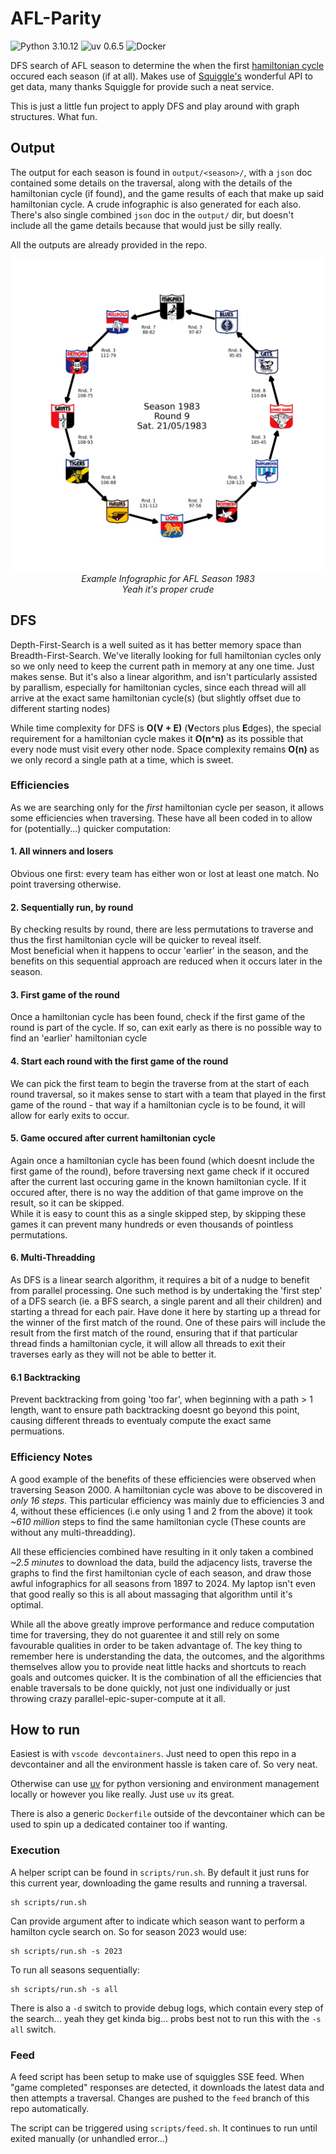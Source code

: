# AFL-Parity

![Python 3.10.12](https://img.shields.io/badge/Python-3.10.12-blue)
![uv 0.6.5](https://img.shields.io/badge/uv-0.6.5-purple)
![Docker](https://img.shields.io/badge/Docker-4.38.0-blue)

DFS search of AFL season to determine the when the first [hamiltonian cycle](https://en.wikipedia.org/wiki/Hamiltonian_path) occured each season (if at all).
Makes use of [Squiggle's](https://api.squiggle.com.au/#section_bots) wonderful API to get data, many thanks Squiggle for provide such a neat service.  

This is just a little fun project to apply DFS and play around with graph structures. What fun.

## Output

The output for each season is found in `output/<season>/`, with a `json` doc contained some details on the traversal, along with the details of the hamiltonian cycle (if found), and the game results of each that make up said hamiltonian cycle. A crude infographic is also generated for each also.  
There's also single combined `json` doc in the `output/` dir, but doesn't include all the game details because that would just be silly really.  

All the outputs are already provided in the repo.  

<div align="center">
<img alt="hamiltonian cycle for 1983" src="./output/1983/hamiltonian_cycle_infographic_1983.png" width="500" height="500">  
<br>
<em>Example Infographic for AFL Season 1983</em><br>
<em>Yeah it's proper crude</em>
</div>

## DFS

Depth-First-Search is a well suited as it has better memory space than Breadth-First-Search. We've literally looking for full hamiltonian cycles only so we only need to keep the current path in memory at any one time. Just makes sense.  But it's also a linear algorithm, and isn't particularly assisted by parallism, especially for hamiltonian cycles, since each thread will all arrive at the exact same hamiltonian cycle(s) (but slightly offset due to different starting nodes)

While time complexity for DFS is **O(V + E)** (**V**ectors plus **E**dges), the special requirement for a hamiltonian cycle makes it **O(n^n)** as its possible that every node must visit every other node. Space complexity remains **O(n)** as we only record a single path at a time, which is sweet.  

### Efficiencies

As we are searching only for the _first_ hamiltonian cycle per season, it allows some efficiencies when traversing. These have all been coded in to allow for (potentially...) quicker computation:

#### 1. All winners and losers  
Obvious one first: every team has either won or lost at least one match. No point traversing otherwise.

#### 2. Sequentially run, by round  
By checking results by round, there are less permutations to traverse and thus the first hamiltonian cycle will be quicker to reveal itself.  
Most beneficial when it happens to occur 'earlier' in the season, and the benefits on this sequential approach are reduced when it occurs later in the season.

#### 3. First game of the round
Once a hamiltonian cycle has been found, check if the first game of the round is part of the cycle. If so, can exit early as there is no possible way to find an 'earlier' hamiltonian cycle  

#### 4. Start each round with the first game of the round
We can pick the first team to begin the traverse from at the start of each round traversal, so it makes sense to start with a team that played in the first game of the round - that way if a hamiltonian cycle is to be found, it will allow for early exits to occur.

#### 5. Game occured after current hamiltonian cycle  
Again once a hamiltonian cycle has been found (which doesnt include the first game of the round), before traversing next game check if it occured after the current last occuring game in the known hamiltonian cycle. If it occured after, there is no way the addition of that game improve on the result, so it can be skipped.  
While it is easy to count this as a single skipped step, by skipping these games it can prevent many hundreds or even thousands of pointless permutations.

#### 6. Multi-Threadding
As DFS is a linear search algorithm, it requires a bit of a nudge to benefit from parallel processing. One such method is by undertaking the 'first step' of a DFS search (ie. a BFS search, a single parent and all their children) and starting a thread for each pair. Have done it here by starting up a thread for the winner of the first match of the round. One of these pairs will include the result from the first match of the round, ensuring that if that particular thread finds a hamiltonian cycle, it will allow all threads to exit their traverses early as they will not be able to better it.  

#### 6.1 Backtracking
Prevent backtracking from going 'too far', when beginning with a path > 1 length, want to ensure path backtracking doesnt go beyond this point, causing different threads to eventualy compute the exact same permuations.  

### Efficiency Notes

A good example of the benefits of these efficiencies were observed when traversing Season 2000. A hamiltonian cycle was above to be discovered in *_only 16 steps_*. This particular efficiency was mainly due to efficiencies 3 and 4, without these efficiences (i.e only using 1 and 2 from the above) it took _~610 million_ steps to find the same hamiltonian cycle (These counts are without any multi-threadding).

All these efficiencies combined have resulting in it only taken a combined _~2.5 minutes_ to download the data, build the adjacency lists, traverse the graphs to find the first hamiltonian cycle of each season, and draw those awful infographics for all seasons from 1897 to 2024. My laptop isn't even that good really so this is all about massaging that algorithm until it's optimal.

While all the above greatly improve performance and reduce computation time for traversing, they do not guarentee it and still rely on some favourable qualities in order to be taken advantage of. The key thing to remember here is understanding the data, the outcomes, and the algorithms themselves allow you to provide neat little hacks and shortcuts to reach goals and outcomes quicker. It is the combination of all the efficiencies that enable traversals to be done quickly, not just one individually or just throwing crazy parallel-epic-super-compute at it all.

## How to run

Easiest is with `vscode devcontainers`. Just need to open this repo in a devcontainer and all the environment hassle is taken care of. So very neat.  

Otherwise can use [uv](https://github.com/astral-sh/uv) for python versioning and environment management locally or however you like really. Just use `uv` its great.  

There is also a generic `Dockerfile` outside of the devcontainer which can be used to spin up a dedicated container too if wanting. 

### Execution

A helper script can be found in `scripts/run.sh`. By default it just runs for this current year, downloading the game results and running a traversal.

```
sh scripts/run.sh
```

Can provide argument after to indicate which season want to perform a hamilton cycle search on. So for season 2023 would use:
```
sh scripts/run.sh -s 2023
```

To run all seasons sequentially:
```
sh scripts/run.sh -s all
```

There is also a `-d` switch to provide debug logs, which contain every step of the search... yeah they get kinda big... probs best not to run this with the `-s all` switch.

### Feed

A feed script has been setup to make use of squiggles SSE feed. When "game completed" responses are detected, it downloads the latest data and then attempts a traversal. Changes are pushed to the `feed` branch of this repo automatically.

The script can be triggered using `scripts/feed.sh`. It continues to run until exited manually (or unhandled error...)
